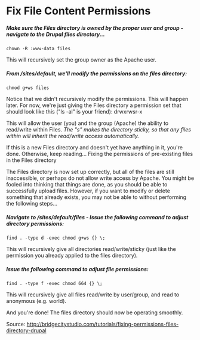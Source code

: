 # Fix File Content Permissions

##### Make sure the Files directory is owned by the proper user and group - navigate to the Drupal *files* directory...
```
chown -R :www-data files
```
This will recursively set the group owner as the Apache user.

##### From /sites/default, we'll modify the permissions on the files directory:
```
chmod g+ws files
```
Notice that we didn't recursively modify the permissions. This will happen later. For now, we're just giving the Files directory a permission set that should look like this ("ls -al" is your friend): drwxrwsr-x

This will allow the user (you) and the group (Apache) the ability to read/write within Files. *The "s" makes the directory sticky, so that any files within will inherit the read/write access automatically.*

If this is a new Files directory and doesn't yet have anything in it, you're done. Otherwise, keep reading...
Fixing the permissions of pre-existing files in the Files directory

The Files directory is now set up correctly, but all of the files are still inaccessible, or perhaps do not allow write access by Apache. You might be fooled into thinking that things are done, as you should be able to successfully upload files. However, if you want to modify or delete something that already exists, you may not be able to without performing the following steps...

##### Navigate to /sites/default/files - Issue the following command to adjust directory permissions:

```
find . -type d -exec chmod g+ws {} \;
```

This will recursively give all directories read/write/sticky (just like the permission you already applied to the files directory).

##### Issue the following command to adjust file permissions:

```
find . -type f -exec chmod 664 {} \;
```

This will recursively give all files read/write by user/group, and read to anonymous (e.g. world).

And you're done! The files directory should now be operating smoothly.

Source: http://bridgecitystudio.com/tutorials/fixing-permissions-files-directory-drupal
